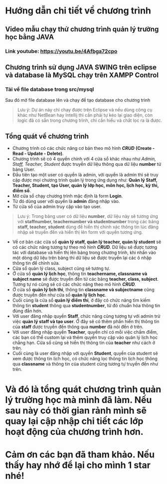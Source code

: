 # Hướng dẫn chi tiết về chương trình
## Video mẫu chạy thử chương trình quản lý trường học bằng JAVA
### Link youtube: https://youtu.be/4Afbga72cpo

## Chương trình sử dụng JAVA SWING trên eclipse và database là MySQL chạy trên XAMPP Control
### Tải về file database trong src/mysql 
Sau đó mở file database lên và chạy để tạo database cho chương trình
> Lưu ý: Dự án này chỉ chạy được trên Eclipse và nếu dùng công cụ khác như NetBean hay Intellij thì cần phải tự kéo lại giao diện,
> còn logic đã có sẵn trong chương trình, chỉ cần hiểu và chắt lọc ra là được.
## Tổng quát về chương trình
- Chương trình có các chức năng cơ bản theo mô hình ***CRUD*** **(Create - Read - Update - Delete)**.
- Chương trình sẽ có 4 quyền chính với 4 cửa sổ khác nhau như *Admin, Staff, Teacher, Student* được truyền dữ liệu thông qua dữ liệu **number** từ bảng User.
- Đầu tiên tạo một user có quyền là admin, với quyền là admin thì sẽ truy cập được mọi chương trình quản lý trong ứng dụng như:
**Quản lý Staff, Teacher, Student, tạo User, quản lý lớp học, môn học, lịch học, kỳ thi, điểm số**.
- Mở cửa sổ chạy chương trình mặc định là form **Login**.
- Từ đó dùng user với quyền là **admin** đăng nhập vào.
- Từ cửa sổ của admin truy cập vào tạo user.
> Lưu ý: Trong bảng user có dữ liệu **number**, dữ liệu này sẽ tương ứng với **staffnumber, teachernumber và studentnumber** trong các bảng
> **staff, teacher, student** dùng để hiển thị chính xác thông tin lúc đăng nhập sẽ truyền đến và hiển thị lên form với quyền tương ứng.
- Về cơ bản các cửa sổ **quản lý staff, quản lý teacher, quản lý student** sẽ có các chức năng tương tự theo mô hình ***CRUD***.
Dữ liệu sẽ được tương tác với database và hiển thị lên bảng trong chương trình, khi nhấn vào một dòng dữ liệu trên bảng thì
dữ liệu sẽ được truyền lại các ô nhập thông tin để chỉnh sửa.
- Cửa sổ quản lý class, subject cũng sẽ tương tự.
- Ở cửa sổ **quản lý lịch học**, thông tin **teachername, classname và subject name** sẽ được truyền đến từ các bảng **teacher, class, subject**.
Tương tự nó cũng sẽ có các chức năng theo mô hình ***CRUD***.
- Ở cửa sổ **quản lý lịch thi**, thông tin **classname và subjectname** cũng được truyền đến như cửa sổ **quản lý lịch học**.
- Cuối cùng là cửa sổ **quản lý điểm thi**, ở đây có chức năng tìm kiếm thông tin **student** thông qua **studentnumber**, từ đó chuẩn hóa
thông tin đúng đắn hơn.
- Với user đăng nhập quyền **Staff**, chức năng cũng tương tự với admin trừ việc **quản lý staff và tạo user**.
Ở đây sẽ có thêm phần hiển thị thông tin của **staff** được truyền đến thông qua **number** đã nói đến ở trên.
- Với user đăng nhập quyền **Teacher**, quyền chỉ có mỗi việc chấm điểm, các bạn có thể custom lại và thêm quyền truy cập
vào quản lý lịch học chẳng hạn. Cửa sổ cũng sẽ hiển thị thông tin của **teacher** như cách ở trên.
- Cuối cùng là user đăng nhập với quyền **Student**, quyền của student sẽ xem được thông tin lịch học, có chức năng lọc thông tin lịch học
thông qua **classname** và thông tin của student cũng tương tự truyền đến như trên.
# Và đó là tổng quát chương trình quản lý trường học mà mình đã làm. Nếu sau này có thời gian rảnh mình sẽ quay lại cập nhập chi tiết các lớp hoạt động của chương trình hơn.
# Cảm ơn các bạn đã tham khảo. Nếu thấy hay nhớ để lại cho mình 1 star nhé!

